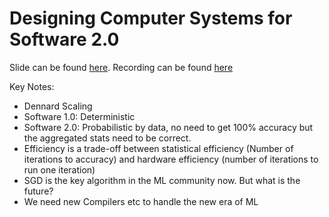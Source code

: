 # Designing Computer Systems for Software 2.0

Slide can be found [here](https://media.neurips.cc/Conferences/NIPS2018/Slides/Olukotun-NIPS-2018.pdf).
Recording can be found [here](https://www.facebook.com/nipsfoundation/videos/539369239863523/)

Key Notes:

* Dennard Scaling
* Software 1.0: Deterministic 
* Software 2.0: Probabilistic by data, no need to get 100% accuracy but the
  aggregated stats need to be correct.
* Efficiency is a trade-off between statistical efficiency (Number of
  iterations to accuracy) and hardware efficiency (number of iterations to run
  one iteration)
* SGD is the key algorithm in the ML community now. But what is the future?
* We need new Compilers etc to handle the new era of ML